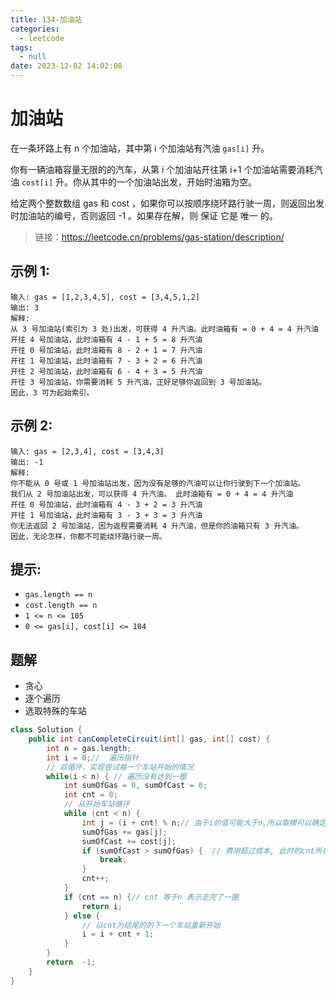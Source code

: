 ```yaml
---
title: 134-加油站
categories:
  - leetcode
tags:
  - null
date: 2023-12-02 14:02:08
---
```


# 加油站
在一条环路上有 n 个加油站，其中第 i 个加油站有汽油 `gas[i]` 升。

你有一辆油箱容量无限的的汽车，从第 i 个加油站开往第 i+1 个加油站需要消耗汽油 `cost[i]` 升。你从其中的一个加油站出发，开始时油箱为空。

给定两个整数数组 gas 和 cost ，如果你可以按顺序绕环路行驶一周，则返回出发时加油站的编号，否则返回 -1 。如果存在解，则 保证 它是 唯一 的。

> 链接：https://leetcode.cn/problems/gas-station/description/

## 示例 1:
```
输入: gas = [1,2,3,4,5], cost = [3,4,5,1,2]
输出: 3
解释:
从 3 号加油站(索引为 3 处)出发，可获得 4 升汽油。此时油箱有 = 0 + 4 = 4 升汽油
开往 4 号加油站，此时油箱有 4 - 1 + 5 = 8 升汽油
开往 0 号加油站，此时油箱有 8 - 2 + 1 = 7 升汽油
开往 1 号加油站，此时油箱有 7 - 3 + 2 = 6 升汽油
开往 2 号加油站，此时油箱有 6 - 4 + 3 = 5 升汽油
开往 3 号加油站，你需要消耗 5 升汽油，正好足够你返回到 3 号加油站。
因此，3 可为起始索引。
```
## 示例 2:

```
输入: gas = [2,3,4], cost = [3,4,3]
输出: -1
解释:
你不能从 0 号或 1 号加油站出发，因为没有足够的汽油可以让你行驶到下一个加油站。
我们从 2 号加油站出发，可以获得 4 升汽油。 此时油箱有 = 0 + 4 = 4 升汽油
开往 0 号加油站，此时油箱有 4 - 3 + 2 = 3 升汽油
开往 1 号加油站，此时油箱有 3 - 3 + 3 = 3 升汽油
你无法返回 2 号加油站，因为返程需要消耗 4 升汽油，但是你的油箱只有 3 升汽油。
因此，无论怎样，你都不可能绕环路行驶一周。
```
 

## 提示:
-   `gas.length == n`
- `cost.length == n`
- `1 <= n <= 105`
- `0 <= gas[i], cost[i] <= 104`

## 题解
- 贪心
- 逐个遍历
- 选取特殊的车站
```java
class Solution {
    public int canCompleteCircuit(int[] gas, int[] cost) {
        int n = gas.length;
        int i = 0;//  遍历指针
        // 双循环，实现尝试每一个车站开始的情况
        while(i < n) { // 遍历没有达到一圈
            int sumOfGas = 0, sumOfCast = 0;
            int cnt = 0;
            // 从开始车站循环
            while (cnt < n) {
                int j = (i + cnt) % n;// 由于i的值可能大于n,所以取模可以确定是第几个车站
                sumOfGas += gas[j];
                sumOfCast += cost[j];
                if (sumOfCast > sumOfGas) {  // 费用超过成本, 此时的cnt所在的车站有可能成为一个结尾车站
                    break;
                }
                cnt++;
            }
            if (cnt == n) {// cnt 等于n 表示走完了一圈
                return i;
            } else {
                // 以cnt为结尾的的下一个车站重新开始
                i = i + cnt + 1;
            }
        }
        return  -1;
    }
}
```